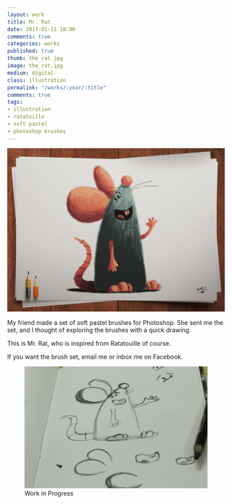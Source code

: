 ```yaml
---
layout: work
title: Mr. Rat
date: 2017-01-11 10:00
comments: true
categories: works
published: true
thumb: the_rat.jpg
image: the_rat.jpg
medium: digital
class: illustration
permalink: "/works/:year/:title"
comments: true
tags:
- illustration
- ratatoille
- soft pastel
- photoshop brushes
---
```


<p>
  <div class="fotorama" data-keyboard="true" data-arrows="true" data-click="true" data-swipe="true" data-autoplay="true" data-loop="true">
      <img src="/images/works/the_rat.jpg" alt="Mr. Rat">
  </div>
</p>

My friend made a set of soft pastel brushes for Photoshop. She sent me the set, and I thought of exploring the brushes with a quick drawing.

This is Mr. Rat, who is inspired from Ratatouille of course.

If you want the brush set, email me or inbox me on Facebook.

<figure>
  <img src="/images/works/the_rat_wip.jpg" alt="Mr. Rat">
  <figcaption>Work in Progress</figcaption>
</figure>